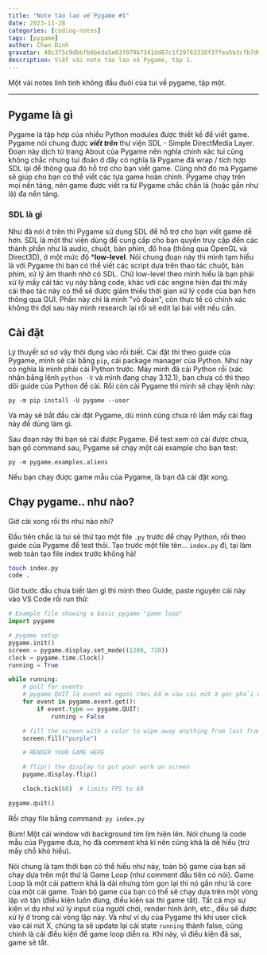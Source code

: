 ```yaml
---
title: "Note tào lao về Pygame #1"
date: 2023-11-28
categories: [coding-notes]
tags: [pygame]
author: Chan Dinh
gravatar: 40c375c9dbbfb6beda5e637079b7341dd87c1f29763338f37fea5b3cfb7d98e8
description: Viết vài note tào lao về Pygame, tập 1.
---
```


Một vài notes linh tinh không đầu đuôi của tui về pygame, tập một.

---

## Pygame là gì

Pygame là tập hợp của nhiều Python modules được thiết kế để viết game. Pygame nói chung được ***viết trên*** thư viện SDL - Simple DirectMedia Layer. Đoạn này dịch từ trang About của Pygame nên nghĩa chính xác tui cũng không chắc nhưng tui đoán ở đây có nghĩa là Pygame đã wrap / tích hợp SDL lại để thông qua đó hỗ trợ cho bạn viết game. Cũng nhờ đó mà Pygame sẽ giúp cho bạn có thể viết các tựa game hoàn chỉnh. Pygame chạy trên mọi nền tảng, nên game được viết ra từ Pygame chắc chắn là (hoặc gần như là) đa nền tảng. 

### SDL là gì

Như đã nói ở trên thì Pygame sử dụng SDL để hỗ trợ cho bạn viết game dễ hơn. SDL là một thư viện dùng để cung cấp cho bạn quyền truy cập đến các thành phần như là audio, chuột, bàn phím, đồ hoạ (thông qua OpenGL và Direct3D), ở một mức độ ***low-level**. Nói chung đoạn này thì mình tạm hiểu là với Pygame thì bạn có thể viết các script dựa trên thao tác chuột, bàn phím, xử lý âm thanh nhờ có SDL. Chữ low-level theo mình hiểu là bạn phải xử lý mấy cái tác vụ này bằng code, khác với các engine hiện đại thì mấy cái thao tác này có thể sẽ được giảm thiểu thời gian xử lý code của bạn hơn thông qua GUI. Phần này chỉ là mình "võ đoán", còn thực tế có chính xác không thì đợi sau này mình research lại rồi sẽ edit lại bài viết nếu cần.

## Cài đặt

Lý thuyết sơ sơ vậy thôi đụng vào rồi biết. Cài đặt thì theo guide của Pygame, mình sẽ cài bằng `pip`, cái package manager của Python. Như này có nghĩa là mình phải cài Python trước. Máy mình đã cài Python rồi (xác nhận bằng lệnh `python -V` và mình đang chạy 3.12.1), bạn chưa có thì theo dõi guide của Python để cài. Rồi còn cài Pygame thì mình sẽ chạy lệnh này:

`py -m pip install -U pygame --user`

Và máy sẽ bắt đầu cài đặt Pygame, dù mình cũng chưa rõ lắm mấy cái flag này để dùng làm gì. 

Sau đoạn này thì bạn sẽ cài được Pygame. Để test xem có cài được chưa, bạn gõ command sau, Pygame sẽ chạy một cái example cho bạn test:

`py -m pygame.examples.aliens`

Nếu bạn chạy được game mẫu của Pygame, là bạn đã cài đặt xong. 

## Chạy pygame.. như nào?

Giờ cài xong rồi thì như nào nhỉ?

Đầu tiên chắc là tui sẽ thử tạo một file `.py` trước để chạy Python, rồi theo guide của Pygame để test thôi. Tạo trước một file tên... `index.py` đi, tại làm web toàn tạo file index trước không hà!

```bash
touch index.py
code .
```

Giờ bước đầu chưa biết làm gì thì mình theo Guide, paste nguyên cái này vào VS Code rồi run thử:

```python
# Example file showing a basic pygame "game loop"
import pygame

# pygame setup
pygame.init()
screen = pygame.display.set_mode((1280, 720))
clock = pygame.time.Clock()
running = True

while running:
    # poll for events
    # pygame.QUIT là event mà người chơi bấm vào cái nút X góc phải màn hình để close window ấy, thì mình sẽ running sang False và game sẽ tắt.
    for event in pygame.event.get():
        if event.type == pygame.QUIT:
            running = False

    # fill the screen with a color to wipe away anything from last frame
    screen.fill("purple")

    # RENDER YOUR GAME HERE

    # flip() the display to put your work on screen
    pygame.display.flip()

    clock.tick(60)  # limits FPS to 60

pygame.quit()
```

Rồi chạy file bằng command: `py index.py`

Bùm! Một cái window với background tím lịm hiện lên. Nói chung là code mẫu của Pygame đưa, họ đã comment khá kĩ nên cũng khá là dễ hiểu (trừ mấy chỗ khó hiểu). 

Nói chung là tạm thời bạn có thể hiểu như này, toàn bộ game của bạn sẽ chạy dựa trên một thứ là Game Loop (như comment đầu tiên có nói). Game Loop là một cái pattern khá là dài nhưng tóm gọn lại thì nó gần như là core của một cái game. Toàn bộ game của bạn có thể sẽ chạy dựa trên một vòng lặp vô tận (điều kiện luôn đúng, điều kiện sai thì game tắt). Tất cả mọi sự kiện ví dụ như xử lý input của người chơi, render hình ảnh, etc., đều sẽ được xử lý ở trong cái vòng lặp này. Và như ví dụ của Pygame thì khi user click vào cái nút X, chúng ta sẽ update lại cái state `running` thành false, cũng chính là cái điều kiện để game loop diễn ra. Khi này, vì điều kiện đã sai, game sẽ tắt.
